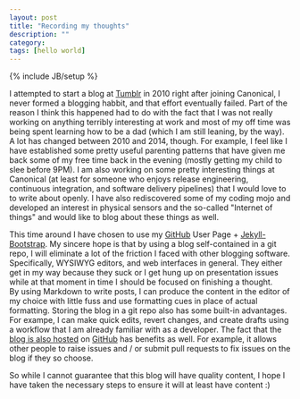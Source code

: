 ```yaml
---
layout: post
title: "Recording my thoughts"
description: ""
category: 
tags: [hello world]
---
```

{% include JB/setup %}

I attempted to start a blog at [Tumblr](http://timrcc.tumblr.com) in 2010
right after joining Canonical, I never formed a blogging habbit, and that
effort eventually failed.  Part of the reason I think this happened had 
to do with the fact that I was not really working on anything terribly
interesting at work and most of my off time was being spent learning how 
to be a dad (which I am still leaning, by the way).  A lot has changed
between 2010 and 2014, though.  For example, I feel like I have established
some pretty useful parenting patterns that have given me back some of my free
time back in the evening (mostly getting my child to slee before 9PM).  I am 
also working on some pretty interesting things at Canonical (at least for 
someone who enjoys release engineering, continuous integration, and software 
delivery pipelines) that I would love to to write about openly.  I have also 
rediscovered some of my coding mojo and developed an interest in physical 
sensors and the so-called "Internet of things" and would like to blog about 
these things as well.

This time around I have chosen to use my [GitHub](http://github.com) User Page + 
[Jekyll-Bootstrap](http://jekyllbootstrap.com/). My sincere hope is that by using
a blog self-contained in a git repo, I will eliminate a lot of the friction I faced
with other blogging software.  Specifically, WYSIWYG editors, and web interfaces in
general.  They either get in my way because they suck or I get hung up on presentation 
issues while at that moment in time I should be focused on finishing a thought.  
By using Markdown to write posts, I can produce the content in the editor of my choice 
with little fuss and use formatting cues in place of actual formatting.  Storing the 
blog in a git repo also has some built-in advantages.  For exampe, I can make quick 
edits, revert changes, and create drafts using a workflow that I am already familiar 
with as a developer.  The fact that the [blog is also hosted](https://github.com/timrchavez/timrchavez.github.io) 
on [GitHub](http://github.com) has benefits as well.  For example, it allows other 
people to raise issues and / or submit pull requests to fix issues on the blog if they 
so choose.

So while I cannot guarantee that this blog will have quality content, I hope I have 
taken the necessary steps to ensure it will at least have content :)  
